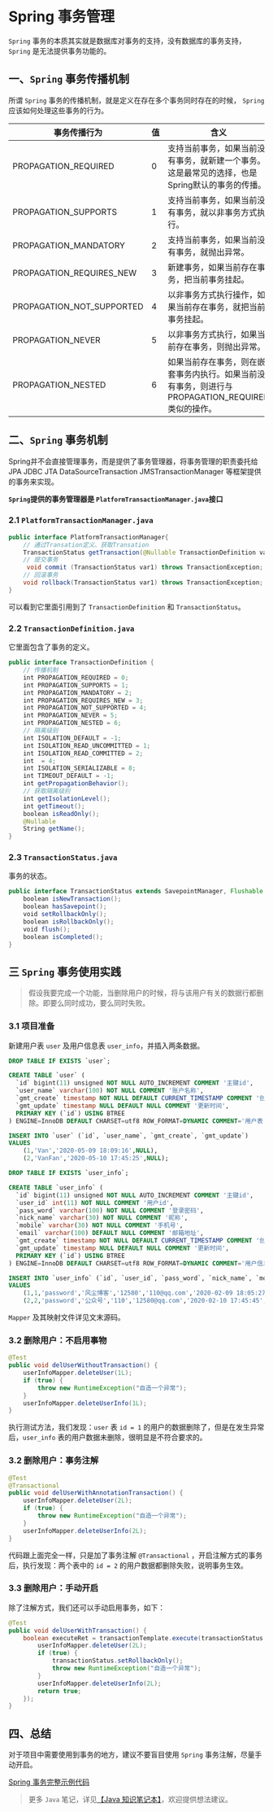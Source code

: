 # Spring 事务管理

`Spring` 事务的本质其实就是数据库对事务的支持，没有数据库的事务支持，`Spring` 是无法提供事务功能的。


## 一、`Spring` 事务传播机制

所谓 `Spring` 事务的传播机制，就是定义在存在多个事务同时存在的时候， `Spring` 应该如何处理这些事务的行为。

| 事务传播行为 | 值 | 含义 |
| -- | -- | -- |
| PROPAGATION_REQUIRED	| 0 | 	支持当前事务，如果当前没有事务，就新建一个事务。这是最常见的选择，也是Spring默认的事务的传播。| 
| PROPAGATION_SUPPORTS	| 1 | 支持当前事务，如果当前没有事务，就以非事务方式执行。| 
| PROPAGATION_MANDATORY	 | 2 | 支持当前事务，如果当前没有事务，就抛出异常。| 
| PROPAGATION_REQUIRES_NEW	 | 3 | 新建事务，如果当前存在事务，把当前事务挂起。| 
| PROPAGATION_NOT_SUPPORTED| 4 | 以非事务方式执行操作，如果当前存在事务，就把当前事务挂起。| 
| PROPAGATION_NEVER | 5 | 以非事务方式执行，如果当前存在事务，则抛出异常。| 
| PROPAGATION_NESTED | 6 | 如果当前存在事务，则在嵌套事务内执行。如果当前没有事务，则进行与PROPAGATION_REQUIRED类似的操作。| 

## 二、`Spring` 事务机制

Spring并不会直接管理事务，而是提供了事务管理器，将事务管理的职责委托给JPA JDBC JTA DataSourceTransaction JMSTransactionManager 等框架提供的事务来实现。

**`Spring`提供的事务管理器是 `PlatformTransactionManager.java`接口**

### 2.1 `PlatformTransactionManager.java`

```java
public interface PlatformTransactionManager{    
	// 通过Transation定义、获取Transation    
	TransactionStatus getTransaction(@Nullable TransactionDefinition var1) throws 	TransactionException;
	// 提交事务
	 void commit (TransactionStatus var1) throws TransactionException;
	// 回滚事务
	void rollback(TransactionStatus var1) throws TransactionException;
}
```

可以看到它里面引用到了 `TransactionDefinition` 和 `TransactionStatus`。

### 2.2 `TransactionDefinition.java`

它里面包含了事务的定义。

```java
public interface TransactionDefinition {
    // 传播机制
    int PROPAGATION_REQUIRED = 0;
    int PROPAGATION_SUPPORTS = 1;
    int PROPAGATION_MANDATORY = 2;
    int PROPAGATION_REQUIRES_NEW = 3;
    int PROPAGATION_NOT_SUPPORTED = 4;
    int PROPAGATION_NEVER = 5;
    int PROPAGATION_NESTED = 6;
    // 隔离级别
    int ISOLATION_DEFAULT = -1;
    int ISOLATION_READ_UNCOMMITTED = 1;
    int ISOLATION_READ_COMMITTED = 2;
    int  = 4;
    int ISOLATION_SERIALIZABLE = 8;
    int TIMEOUT_DEFAULT = -1;
    int getPropagationBehavior();
    // 获取隔离级别
    int getIsolationLevel();
    int getTimeout();
    boolean isReadOnly();
    @Nullable
    String getName();
}
```

### 2.3 `TransactionStatus.java`

事务的状态。

```java
public interface TransactionStatus extends SavepointManager, Flushable {
    boolean isNewTransaction();
    boolean hasSavepoint();
    void setRollbackOnly();
    boolean isRollbackOnly();
    void flush();
    boolean isCompleted();
}
```

## 三 `Spring` 事务使用实践

> 假设我要完成一个功能，当删除用户的时候，将与该用户有关的数据行都删除。即要么同时成功，要么同时失败。

### 3.1 项目准备

新建用户表 `user` 及用户信息表 `user_info`，并插入两条数据。

```sql
DROP TABLE IF EXISTS `user`;

CREATE TABLE `user` (
  `id` bigint(11) unsigned NOT NULL AUTO_INCREMENT COMMENT '主键id',
  `user_name` varchar(100) NOT NULL COMMENT '账户名称',
  `gmt_create` timestamp NOT NULL DEFAULT CURRENT_TIMESTAMP COMMENT '创建时间',
  `gmt_update` timestamp NULL DEFAULT NULL COMMENT '更新时间',
  PRIMARY KEY (`id`) USING BTREE
) ENGINE=InnoDB DEFAULT CHARSET=utf8 ROW_FORMAT=DYNAMIC COMMENT='用户表';

INSERT INTO `user` (`id`, `user_name`, `gmt_create`, `gmt_update`)
VALUES
	(1,'Van','2020-05-09 18:09:16',NULL),
	(2,'VanFan','2020-05-10 17:45:25',NULL);

DROP TABLE IF EXISTS `user_info`;

CREATE TABLE `user_info` (
  `id` bigint(11) unsigned NOT NULL AUTO_INCREMENT COMMENT '主键id',
  `user_id` int(11) NOT NULL COMMENT '用户id',
  `pass_word` varchar(100) NOT NULL COMMENT '登录密码',
  `nick_name` varchar(30) NOT NULL COMMENT '昵称',
  `mobile` varchar(30) NOT NULL COMMENT '手机号',
  `email` varchar(100) DEFAULT NULL COMMENT '邮箱地址',
  `gmt_create` timestamp NOT NULL DEFAULT CURRENT_TIMESTAMP COMMENT '创建时间',
  `gmt_update` timestamp NULL DEFAULT NULL COMMENT '更新时间',
  PRIMARY KEY (`id`) USING BTREE
) ENGINE=InnoDB DEFAULT CHARSET=utf8 ROW_FORMAT=DYNAMIC COMMENT='用户信息表';

INSERT INTO `user_info` (`id`, `user_id`, `pass_word`, `nick_name`, `mobile`, `email`, `gmt_create`, `gmt_update`)
VALUES
	(1,1,'password','风尘博客','12580','110@qq.com','2020-02-09 18:05:27',NULL),
	(2,2,'password','公众号','110','12580@qq.com','2020-02-10 17:45:45',NULL);
```	

`Mapper` 及其映射文件详见文末源码。

### 3.2 删除用户：不启用事物


```java
@Test
public void delUserWithoutTransaction() {
    userInfoMapper.deleteUser(1L);
    if (true) {
        throw new RuntimeException("自造一个异常");
    }
    userInfoMapper.deleteUserInfo(1L);
}
```

执行测试方法，我们发现：`user` 表 `id = 1` 的用户的数据删除了，但是在发生异常后，`user_info` 表的用户数据未删除，很明显是不符合要求的。

### 3.2 删除用户：事务注解

```java
@Test
@Transactional
public void delUserWithAnnotationTransaction() {
    userInfoMapper.deleteUser(2L);
    if (true) {
        throw new RuntimeException("自造一个异常");
    }
    userInfoMapper.deleteUserInfo(2L);
}
```

代码跟上面完全一样，只是加了事务注解 `@Transactional` ，开启注解方式的事务后，执行发现：两个表中的 `id = 2` 的用户数据都删除失败，说明事务生效。

### 3.3 删除用户：手动开启

除了注解方式，我们还可以手动启用事务，如下：

```java
@Test
public void delUserWithTransaction() {
    boolean executeRet = transactionTemplate.execute(transactionStatus -> {
        userInfoMapper.deleteUser(2L);
        if (true) {
            transactionStatus.setRollbackOnly();
            throw new RuntimeException("自造一个异常");
        }
        userInfoMapper.deleteUserInfo(2L);
        return true;
    });
}
```

## 四、总结

对于项目中需要使用到事务的地方，建议不要盲目使用 `Spring` 事务注解，尽量手动开启。

[Spring 事务完整示例代码](https://github.com/vanDusty/Frame-Home/tree/master/spring-case/transaction-demo)

> 更多 `Java` 笔记，详见[【Java 知识笔记本】](https://github.com/vanDusty/Java-Note)，欢迎提供想法建议。
